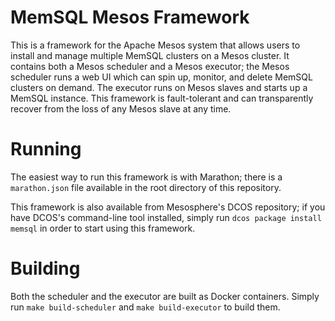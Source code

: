 MemSQL Mesos Framework
===========================

This is a framework for the Apache Mesos system that allows users to install and manage multiple MemSQL clusters on a Mesos cluster.  It contains both a Mesos scheduler and a Mesos executor; the Mesos scheduler runs a web UI which can spin up, monitor, and delete MemSQL clusters on demand.  The executor runs on Mesos slaves and starts up a MemSQL instance. This framework is fault-tolerant and can transparently recover from the loss of any Mesos slave at any time.

# Running
The easiest way to run this framework is with Marathon; there is a `marathon.json` file available in the root directory of this repository.

This framework is also available from Mesosphere's DCOS repository; if you have DCOS's command-line tool installed, simply run `dcos package install memsql` in order to start using this framework.

# Building
Both the scheduler and the executor are built as Docker containers. Simply run `make build-scheduler` and `make build-executor` to build them.
